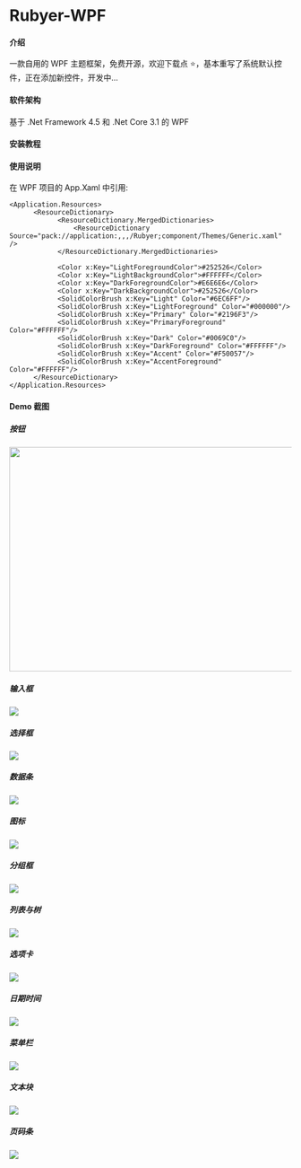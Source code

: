 # Rubyer-WPF

#### 介绍
一款自用的 WPF 主题框架，免费开源，欢迎下载点 ⭐，基本重写了系统默认控件，正在添加新控件，开发中...

#### 软件架构
基于 .Net Framework 4.5 和 .Net Core 3.1 的 WPF

#### 安装教程



#### 使用说明

在 WPF 项目的 App.Xaml 中引用:

```
<Application.Resources>
      <ResourceDictionary>
            <ResourceDictionary.MergedDictionaries>
                <ResourceDictionary Source="pack://application:,,,/Rubyer;component/Themes/Generic.xaml" />
            </ResourceDictionary.MergedDictionaries>

            <Color x:Key="LightForegroundColor">#252526</Color>
            <Color x:Key="LightBackgroundColor">#FFFFFF</Color>
            <Color x:Key="DarkForegroundColor">#E6E6E6</Color>
            <Color x:Key="DarkBackgroundColor">#252526</Color>
            <SolidColorBrush x:Key="Light" Color="#6EC6FF"/>
            <SolidColorBrush x:Key="LightForeground" Color="#000000"/>
            <SolidColorBrush x:Key="Primary" Color="#2196F3"/>
            <SolidColorBrush x:Key="PrimaryForeground" Color="#FFFFFF"/>
            <SolidColorBrush x:Key="Dark" Color="#0069C0"/>
            <SolidColorBrush x:Key="DarkForeground" Color="#FFFFFF"/>
            <SolidColorBrush x:Key="Accent" Color="#F50057"/>
            <SolidColorBrush x:Key="AccentForeground" Color="#FFFFFF"/>
      </ResourceDictionary>
</Application.Resources>
```

#### Demo 截图

##### 按钮
<img src="https://gitee.com/wuyanxin1028/rubyer-wpf/raw/master/Image/Button_20201031223036.png" width="700" height="400"/><br/> 

##### 输入框
![](https://gitee.com/wuyanxin1028/rubyer-wpf/raw/master/Image/InputBox_20201031223103.png)  

##### 选择框
![](https://gitee.com/wuyanxin1028/rubyer-wpf/raw/master/Image/SelectBox_20201031223126.png)  

##### 数据条
![](https://gitee.com/wuyanxin1028/rubyer-wpf/raw/master/Image/DataBar_20201031223146.png)  

##### 图标
![](https://gitee.com/wuyanxin1028/rubyer-wpf/raw/master/Image/Icon_20201031223207.png)  

##### 分组框
![](https://gitee.com/wuyanxin1028/rubyer-wpf/raw/master/Image/GroupBox_20201031223224.png)  

##### 列表与树
![](https://gitee.com/wuyanxin1028/rubyer-wpf/raw/master/Image/ListsTree_20201031223244.png)  

##### 选项卡
![](https://gitee.com/wuyanxin1028/rubyer-wpf/raw/master/Image/TabControl_20201031223318.png)  

##### 日期时间
![](https://gitee.com/wuyanxin1028/rubyer-wpf/raw/master/Image/DateTimeControl_20201031223406.png)  

##### 菜单栏
![](https://gitee.com/wuyanxin1028/rubyer-wpf/raw/master/Image/MenuBar_20201031223433.png)  

##### 文本块
![](https://gitee.com/wuyanxin1028/rubyer-wpf/raw/master/Image/TextBlock_20201031223448.png)  

##### 页码条
![](https://gitee.com/wuyanxin1028/rubyer-wpf/raw/master/Image/PageBar_20201031223509.png)  

